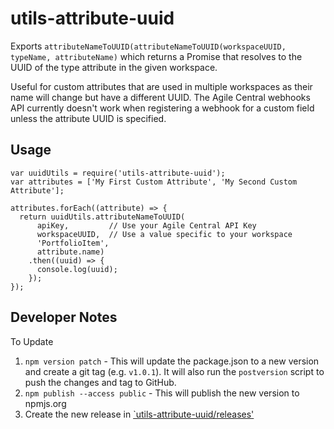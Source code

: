 # utils-attribute-uuid

Exports `attributeNameToUUID(attributeNameToUUID(workspaceUUID, typeName, attributeName)` which
returns a Promise that resolves to the UUID of the type attribute in the given workspace.

Useful for custom attributes that are used in multiple workspaces as their name will change but
have a different UUID. The Agile Central webhooks API currently doesn't work when registering a
webhook for a custom field unless the attribute UUID is specified.

## Usage
```
var uuidUtils = require('utils-attribute-uuid');
var attributes = ['My First Custom Attribute', 'My Second Custom Attribute'];

attributes.forEach((attribute) => {
  return uuidUtils.attributeNameToUUID(
      apiKey,         // Use your Agile Central API Key
      workspaceUUID,  // Use a value specific to your workspace
      'PortfolioItem',
      attribute.name)
    .then((uuid) => {
      console.log(uuid);
    });
});
```

## Developer Notes
To Update
1. `npm version patch` - This will update the package.json to a new version and create a git tag (e.g. `v1.0.1`). It will also run the `postversion` script
to push the changes and tag to GitHub.
2. `npm publish --access public` - This will publish the new version to npmjs.org
3. Create the new release in [`utils-attribute-uuid/releases'](https://github.com/RallyTechServices/utils-attribute-uuid/releases)
